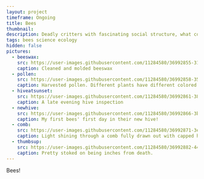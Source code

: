 ```yaml
---
layout: project
timeframe: Ongoing
title: Bees
thumbnail: 
description: Deadly critters with fascinating social structure, what could go wrong?! I've been keeping urban bees for fun and profit for around 5 years.
tags: bees science ecology
hidden: false
pictures:
  - beeswax:
    src: https://user-images.githubusercontent.com/11284580/36992855-314e06a0-207a-11e8-95e5-26ef25eba386.jpg
    caption: Cleaned and molded beeswax
  - pollen:
    src: https://user-images.githubusercontent.com/11284580/36992858-35148e6c-207a-11e8-9d24-d28110336a7a.jpg
    caption: Harvested pollen. Different plants have different colored pollen.
  - hiveatsunset:
    src: https://user-images.githubusercontent.com/11284580/36992861-383242ec-207a-11e8-881a-222ef5b74aef.jpg
    caption: A late evening hive inspection
  - newhive:
    src: https://user-images.githubusercontent.com/11284580/36992866-3bcadde2-207a-11e8-9c90-8209510b3e3b.jpg
    caption: My first bees' first day in their new hive!
  - comb:
    src: https://user-images.githubusercontent.com/11284580/36992871-3eeec07e-207a-11e8-9a08-784cf554fa12.jpg
    caption: Light shining through a comb fully drawn out with capped honey.
  - thumbsup:
    src: https://user-images.githubusercontent.com/11284580/36992882-44236338-207a-11e8-8200-bb013da7af75.png
    caption: Pretty stoked on being inches from death.
---
```


Bees!
